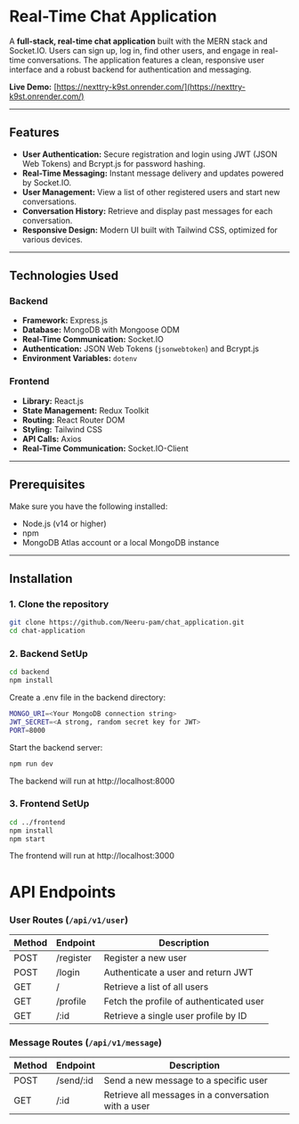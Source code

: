 # Real-Time Chat Application

A **full-stack, real-time chat application** built with the MERN stack and Socket.IO. Users can sign up, log in, find other users, and engage in real-time conversations. The application features a clean, responsive user interface and a robust backend for authentication and messaging.

**Live Demo:** [https://nexttry-k9st.onrender.com/](https://nexttry-k9st.onrender.com/)

---

## Features

- **User Authentication:** Secure registration and login using JWT (JSON Web Tokens) and Bcrypt.js for password hashing.
- **Real-Time Messaging:** Instant message delivery and updates powered by Socket.IO.
- **User Management:** View a list of other registered users and start new conversations.
- **Conversation History:** Retrieve and display past messages for each conversation.
- **Responsive Design:** Modern UI built with Tailwind CSS, optimized for various devices.

---

## Technologies Used

### Backend
- **Framework:** Express.js
- **Database:** MongoDB with Mongoose ODM
- **Real-Time Communication:** Socket.IO
- **Authentication:** JSON Web Tokens (`jsonwebtoken`) and Bcrypt.js
- **Environment Variables:** `dotenv`

### Frontend
- **Library:** React.js
- **State Management:** Redux Toolkit
- **Routing:** React Router DOM
- **Styling:** Tailwind CSS
- **API Calls:** Axios
- **Real-Time Communication:** Socket.IO-Client

---

## Prerequisites

Make sure you have the following installed:

- Node.js (v14 or higher)
- npm
- MongoDB Atlas account or a local MongoDB instance

---

## Installation

### 1. Clone the repository

```bash
git clone https://github.com/Neeru-pam/chat_application.git
cd chat-application
```

### 2. Backend SetUp

```bash
cd backend
npm install
```

Create a .env file in the backend directory:

```bash
MONGO_URI=<Your MongoDB connection string>
JWT_SECRET=<A strong, random secret key for JWT>
PORT=8000
```

Start the backend server:

```bash
npm run dev
```
The backend will run at http://localhost:8000

### 3. Frontend SetUp

```bash
cd ../frontend
npm install
npm start
```

The frontend will run at http://localhost:3000

# API Endpoints

### User Routes (`/api/v1/user`)

| Method | Endpoint       | Description                           |
|--------|----------------|---------------------------------------|
| POST   | /register      | Register a new user                   |
| POST   | /login         | Authenticate a user and return JWT    |
| GET    | /              | Retrieve a list of all users          |
| GET    | /profile       | Fetch the profile of authenticated user |
| GET    | /:id           | Retrieve a single user profile by ID  |

### Message Routes (`/api/v1/message`)

| Method | Endpoint       | Description                               |
|--------|----------------|-------------------------------------------|
| POST   | /send/:id      | Send a new message to a specific user    |
| GET    | /:id           | Retrieve all messages in a conversation with a user |

